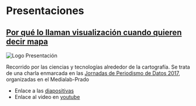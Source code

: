 # Presentaciones


## [Por qué lo llaman visualización cuando quieren decir mapa](http://alejandrozappala.com/presentación/cartography)

![Logo Presentación](/presentation/cartography/img/por-que-lo-llaman.png "Cartel de la presentación")

Recorrido por las ciencias y tecnologías alrededor de la cartografía. Se trata de una charla enmarcada en las [Jornadas de Periodismo de Datos 2017](http://medialab-prado.es/article/jornadas-de-periodismo-de-datos-2017-jpd17-cada-dato-cuenta), organizadas en el Medialab-Prado

- Enlace a las [diapositivas](http://alejandrozappala.com/presentación/cartography)
- Enlace al video en [youtube](https://www.youtube.com/watch?v=Anz-78hoBkQ&feature=youtu.be&t=2h23m34s)
